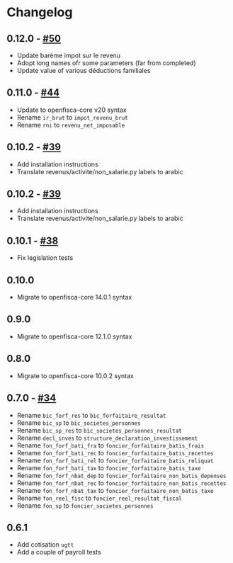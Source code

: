 # Changelog

## 0.12.0 - [#50](https://github.com/openfisca/openfisca-tunisia/pull/50)
* Update barème impot sur le revenu
* Adopt long names ofr some parameters (far from completed)
* Update value of various déductions familiales

## 0.11.0 - [#44](https://github.com/openfisca/openfisca-tunisia/pull/44)
* Update to openfisca-core v20 syntax
* Rename `ir_brut` to `impot_revenu_brut`
* Rename `rni` to `revenu_net_imposable`

## 0.10.2 - [#39](https://github.com/openfisca/openfisca-tunisia/pull/39)
* Add installation instructions
* Translate revenus/activite/non_salarie.py labels to arabic

## 0.10.2 - [#39](https://github.com/openfisca/openfisca-tunisia/pull/39)
* Add installation instructions
* Translate revenus/activite/non_salarie.py labels to arabic

## 0.10.1 - [#38](https://github.com/openfisca/openfisca-tunisia/pull/38)
* Fix legislation tests

## 0.10.0
* Migrate to openfisca-core 14.0.1 syntax

## 0.9.0
* Migrate to openfisca-core 12.1.0 syntax

## 0.8.0
* Migrate to openfisca-core 10.0.2 syntax

## 0.7.0 - [#34](https://github.com/openfisca/openfisca-tunisia/pull/34)

* Rename `bic_forf_res` to `bic_forfaitaire_resultat`
* Rename `bic_sp` to `bic_societes_personnes`
* Rename `bic_sp_res` to `bic_societes_personnes_resultat`
* Rename `decl_inves` to `structure_declaration_investissement`
* Rename `fon_forf_bati_fra` to `foncier_forfaitaire_batis_frais`
* Rename `fon_forf_bati_rec` to `foncier_forfaitaire_batis_recettes`
* Rename `fon_forf_bati_rel` to `foncier_forfaitaire_batis_reliquat`
* Rename `fon_forf_bati_tax` to `foncier_forfaitaire_batis_taxe`
* Rename `fon_forf_nbat_dep` to `foncier_forfaitaire_non_batis_depenses`
* Rename `fon_forf_nbat_rec` to `foncier_forfaitaire_non_batis_recettes`
* Rename `fon_forf_nbat_tax` to `foncier_forfaitaire_non_batis_taxe`
* Rename `fon_reel_fisc` to `foncier_reel_resultat_fiscal`
* Rename `fon_sp` to `foncier_societes_personnes`

## 0.6.1

* Add cotisation `ugtt`
* Add a couple of payroll tests
